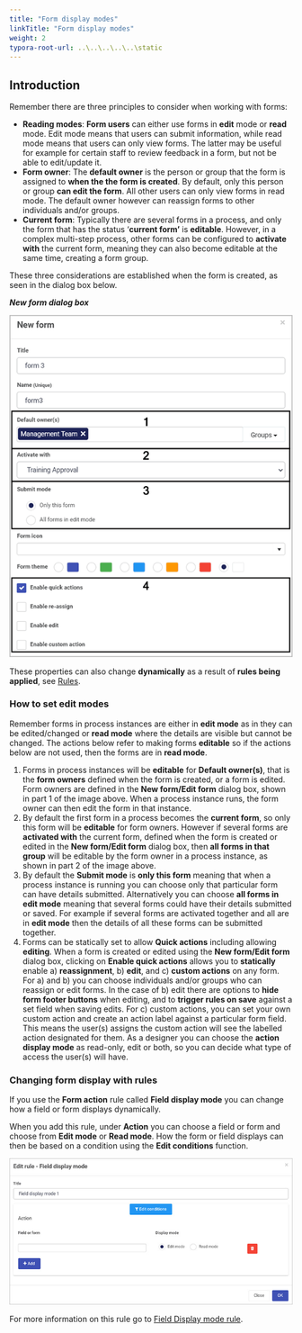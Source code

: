 ```yaml
---
title: "Form display modes"
linkTitle: "Form display modes"
weight: 2
typora-root-url: ..\..\..\..\..\static
---
```


## Introduction

Remember there are three principles to consider when working with forms:

- **Reading modes**: **Form users** can either use forms in **edit** mode or **read** mode. Edit mode means that users can submit information, while read mode means that users can only view forms. The latter may be useful for example for certain staff to review feedback in a form, but not be able to edit/update it.
- **Form owner**: The **default owner** is the person or group that the form is assigned to **when the the form is created**. By default, only this person or group **can edit the form**. All other users can only view forms in read mode. The default owner however can reassign forms to other individuals and/or groups.
- **Current form**: Typically there are several forms in a process, and only the form that has the status ‘**current form’** is **editable**. However, in a complex multi-step process, other forms can be configured to **activate with** the current form, meaning they can also become editable at the same time, creating a form group.

These three considerations are established when the form is created, as seen in the dialog box below. 

***New form dialog box***

![New form dialog box](/images/newformsegments-1.gif)

These properties can also change **dynamically** as a result of **rules being applied**, see [Rules](/docs/platform/rules/).

### How to set edit modes

Remember forms in process instances are either in **edit mode** as in they can be edited/changed or **read mode** where the details are visible but cannot be changed. The actions below refer to making forms **editable** so if the actions below are not used, then the forms are in **read mode**.

1. Forms in process instances will be **editable** for **Default owner(s)**, that is the **form owners** defined when the form is created, or a form is edited. Form owners are defined in the **New form/Edit form** dialog box, shown in part 1 of the image above.  When a process instance runs, the form owner can then edit the form in that instance. 
2. By default the first form in a process becomes the **current form**, so only this form will be **editable** for form owners. However if several forms are **activated with** the current form, defined when the form is created or edited in the **New form/Edit form** dialog box, then **all forms in that group** will be editable by the form owner in a process instance, as shown in part 2 of the image above.
3. By default the **Submit mode** is **only this form** meaning that when a process instance is running you can choose only that particular form can have details submitted. Alternatively you can choose **all forms in edit mode** meaning that several forms could have their details submitted or saved. For example if several forms are activated together and all are in **edit mode** then the details of all these forms can be submitted together.
4. Forms can be statically set to allow **Quick actions** including allowing **editing**. When a form is created or edited using the **New form/Edit form** dialog box, clicking on **Enable quick actions** allows you to **statically** enable a) **reassignment**, b) **edit**, and c) **custom actions** on any form. For a) and b) you can choose individuals and/or groups who can reassign or edit forms. In the case of b) edit there are options to **hide form footer buttons** when editing, and to **trigger rules on save** against a set field when saving edits. For c) custom actions, you can set your own custom action and create an action label against a particular form field. This means the user(s) assigns the custom action will see the labelled action designated for them. As a designer you can choose the **action display mode** as read-only, edit or both, so you can decide what type of access the user(s) will have.

### Changing form display with rules
If you use the **Form action** rule called **Field display mode** you can change how a field or form displays dynamically. 

When you add this rule, under **Action** you can choose a field or form and choose from **Edit mode** or **Read mode**. How the form or field displays can then be based on a condition using the **Edit conditions** function.

![Field display rule](/images/field-display-rule.jpg)

For more information on this rule go to [Field Display mode rule](/docs/platform/rules/form-actions/field-display-mode/).